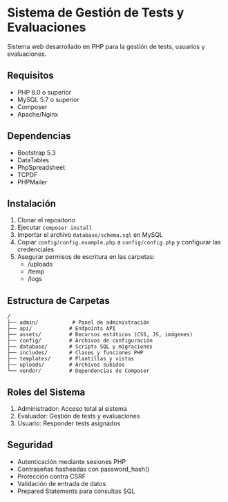 # Sistema de Gestión de Tests y Evaluaciones

Sistema web desarrollado en PHP para la gestión de tests, usuarios y evaluaciones.

## Requisitos

- PHP 8.0 o superior
- MySQL 5.7 o superior
- Composer
- Apache/Nginx

## Dependencias

- Bootstrap 5.3
- DataTables
- PhpSpreadsheet
- TCPDF
- PHPMailer

## Instalación

1. Clonar el repositorio
2. Ejecutar `composer install`
3. Importar el archivo `database/schema.sql` en MySQL
4. Copiar `config/config.example.php` a `config/config.php` y configurar las credenciales
5. Asegurar permisos de escritura en las carpetas:
   - /uploads
   - /temp
   - /logs

## Estructura de Carpetas

```
/
├── admin/           # Panel de administración
├── api/            # Endpoints API
├── assets/         # Recursos estáticos (CSS, JS, imágenes)
├── config/         # Archivos de configuración
├── database/       # Scripts SQL y migraciones
├── includes/       # Clases y funciones PHP
├── templates/      # Plantillas y vistas
├── uploads/        # Archivos subidos
└── vendor/         # Dependencias de Composer
```

## Roles del Sistema

1. Administrador: Acceso total al sistema
2. Evaluador: Gestión de tests y evaluaciones
3. Usuario: Responder tests asignados

## Seguridad

- Autenticación mediante sesiones PHP
- Contraseñas hasheadas con password_hash()
- Protección contra CSRF
- Validación de entrada de datos
- Prepared Statements para consultas SQL
